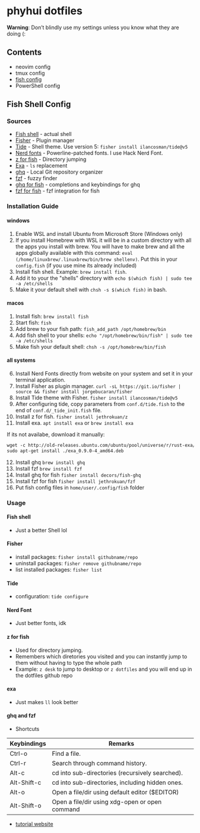# phyhui dotfiles

**Warning**: Don’t blindly use my settings unless you know what they are doing (:

## Contents

- neovim config
- tmux config
- [fish config](#fish-shell-config)
- PowerShell config

## Fish Shell Config
### Sources
- [Fish shell](https://fishshell.com/) - actual shell
- [Fisher](https://github.com/jorgebucaran/fisher) - Plugin manager
- [Tide](https://github.com/IlanCosman/tide) - Shell theme. Use version 5: `fisher install ilancosman/tide@v5`
- [Nerd fonts](https://github.com/ryanoasis/nerd-fonts) - Powerline-patched fonts. I use Hack Nerd Font.
- [z for fish](https://github.com/jethrokuan/z) - Directory jumping
- [Exa](https://the.exa.website/) - `ls` replacement
- [ghq](https://github.com/x-motemen/ghq) - Local Git repository organizer
- [fzf](https://github.com/junegunn/fzf) - fuzzy finder
- [ghq for fish](https://github.com/decors/fish-ghq) -  completions and keybindings for ghq
- [fzf for fish](https://github.com/jethrokuan/fzf) - fzf integration for fish

### Installation Guide
#### windows
1. Enable WSL and install Ubuntu from Microsoft Store (Windows only)
2. If you install Homebrew with WSL it will be in a custom directory with all the apps you install with brew.
You will have to make brew and all the apps globally available with this command: `eval (/home/linuxbrew/.linuxbrew/bin/brew shellenv)`. Put this in your `config.fish` (if you use mine its already included)
3. Install fish shell. Example: `brew install fish`.
4. Add it to your the "shells" directory with `echo $(which fish) | sudo tee -a /etc/shells`
5. Make it your default shell with `chsh -s $(which fish)` in bash.
#### macos
1. Install fish: `brew install fish`
2. Start fish: `fish`
3. Add brew to your fish path: `fish_add_path /opt/homebrew/bin`
4. Add fish shell to your shells: `echo "/opt/homebrew/bin/fish" | sudo tee -a /etc/shells`
5. Make fish your default shell: `chsh -s /opt/homebrew/bin/fish`
#### all systems
6. Install Nerd Fonts directly from website on your system and set it in your terminal application.
7. Install Fisher as plugin manager. `curl -sL https://git.io/fisher | source && fisher install jorgebucaran/fisher`
8. Install Tide theme with Fisher. `fisher install ilancosman/tide@v5`
9. After configuring tide, copy parameters from `conf.d/tide.fish` to the end of `conf.d/_tide_init.fish` file.
10. Install z for fish. `fisher install jethrokuan/z`
11. Install exa. `apt install exa` or `brew install exa`

If its not availabe, download it manually:
```md
wget -c http://old-releases.ubuntu.com/ubuntu/pool/universe/r/rust-exa/exa_0.9.0-4_amd64.deb
sudo apt-get install ./exa_0.9.0-4_amd64.deb
```
12. Install ghq  `brew install ghq`
13.  Install fzf `brew install fzf`
14.  Install ghq for fish `fisher install decors/fish-ghq`
15.  Install fzf for fish `fisher install jethrokuan/fzf`
16.  Put fish config files in `home/user/.config/fish` folder

### Usage
#### Fish shell
- Just a better Shell lol

#### Fisher
- install packages: `fisher install githubname/repo`
- uninstall packages: `fisher remove githubname/repo`
- list installed packages: `fisher list`

#### Tide
- configuration: `tide configure`

#### Nerd Font
- Just better fonts, idk

#### z for fish
- Used for directory jumping.
- Remembers which diretories you visited and you can instantly jump to them without having to type the whole path
- Example: `z desk` to jump to desktop or `z dotfiles` and you will end up in the dotfiles github repo

#### exa

- Just makes `ll` look better

#### ghq and fzf

- Shortcuts

|   Keybindings   | Remarks                                         |
| --------------- | ----------------------------------------------- |
| Ctrl-o          | Find a file.                                    |
| Ctrl-r          | Search through command history.                 |
| Alt-c           | cd into sub-directories (recursively searched). |
| Alt-Shift-c     | cd into sub-directories, including hidden ones. |
| Alt-o           | Open a file/dir using default editor ($EDITOR)  |
| Alt-Shift-o     | Open a file/dir using xdg-open or open command  |

- [tutorial website](https://fotoallerlei.com/blog/post/2019/ghq/post/)
